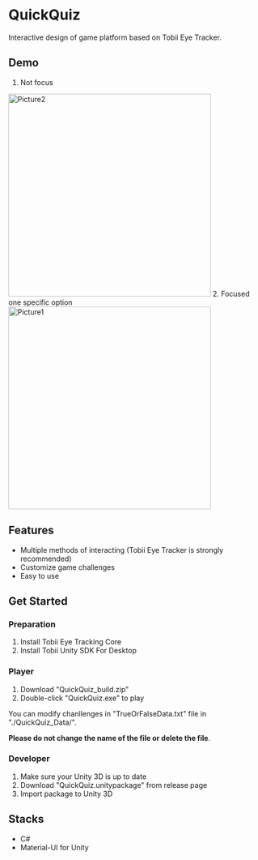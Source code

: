 # QuickQuiz

Interactive design of game platform based on Tobii Eye Tracker.

## Demo

1. Not focus
<img width="400" alt="Picture2" src="https://user-images.githubusercontent.com/44860359/184052430-84fd1021-811e-4ee8-80f7-dcf5ebcaa14f.png">
2. Focused one specific option
<img width="400" alt="Picture1" src="https://user-images.githubusercontent.com/44860359/184052452-cc22d406-76bd-4696-9cb2-bcf19ab753b9.png">


## Features

- Multiple methods of interacting (Tobii Eye Tracker is strongly recommended)
- Customize game challenges
- Easy to use

## Get Started

### Preparation

1. Install Tobii Eye Tracking Core
2. Install Tobii Unity SDK For Desktop

### Player 

1. Download "QuickQuiz_build.zip"
2. Double-click "QuickQuiz.exe" to play

You can modify chanllenges in "TrueOrFalseData.txt" file in "./QuickQuiz_Data/". 

**Please do not change the name of the file or delete the file**.

### Developer

1. Make sure your Unity 3D is up to date
2. Download "QuickQuiz.unitypackage" from release page
3. Import package to Unity 3D

## Stacks

- C#
- Material-UI for Unity
